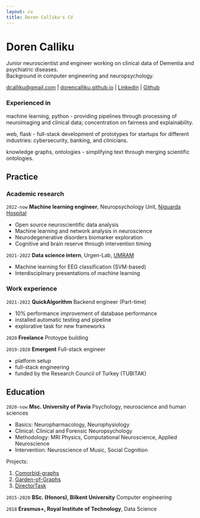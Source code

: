 ```yaml
---
layout: cv
title: Doren Calliku's CV
---
```


# Doren Calliku

Junior neuroscientist and engineer working on clinical data of Dementia and psychiatric diseases.    
Background in computer engineering and neuropsychology. 

<div id="webaddress">
<a href="mailto:dcalliku@gmail.com">dcalliku@gmail.com</a>
| <a href="https://dorencalliku.github.io">dorencalliku.github.io</a>
| <a href="https://www.linkedin.com/in/doren-calliku-23a55623b/">Linkedin</a>
| <a href="https://github.com/DorenCalliku">Github</a>
</div>

### Experienced in

machine learning, python - providing pipelines through processing of neuroimaging and clinical data; concentration on fairness and explainability.

web, flask - full-stack development of prototypes for startups for different industries: cybersecurity, banking, and clinicians. 

knowledge graphs, ontologies - simplifying text through merging scientific ontologies. 

## Practice

### Academic research

`2022-now`
__Machine learning engineer__, Neuropsychology Unit, [Niguarda Hospital](https://www.ospedaleniguarda.it/EN/)

- Open source neuroscientific data analysis
- Machine learning and network analysis in neuroscience
- Neurodegenerative disorders biomarker exploration
- Cognitive and brain reserve through intervention timing

`2021-2022`
__Data science intern__, Urgen-Lab, [UMRAM](http://umram.bilkent.edu.tr/index.php/research-groups/)

- Machine learning for EEG classification (SVM-based)
- Interdisciplinary presentations of machine learning

### Work experience

`2021-2022`
__QuickAlgorithm__ Backend engineer (Part-time)

- 10% performance improvement of database performance
- installed automatic testing and pipeline
- explorative task for new frameworks

`2020`
__Freelance__ Protoype building 

`2019-2020`
__Emergent__ Full-stack engineer

- platform setup
- full-stack engineering
- funded by the Research Council of Turkey (TUBITAK)

## Education

`2020-now`
__Msc. University of Pavia__ Psychology, neuroscience and human sciences

- Basics: Neuropharmacology, Neurophysiology
- Clinical: Clinical and Forensic Neuropsychology
- Methodology: MRI Physics, Computational Neuroscience, Applied Neuroscience
- Intervention: Neuroscience of Music, Social Cognition

Projects:

1) [Comorbid-graphs](https://github.com/DorenCalliku/comorbid-graphs)
2) [Garden-of-Graphs](http://garden-of-graphs.herokuapp.com/)
3) [DirectorTask](https://github.com/DorenCalliku/directortask)


`2015-2020`
__BSc. (Honors), Bilkent University__ Computer engineering

`2018`
__Erasmus+, Royal Institute of Technology__, Data Science

<!-- ### Footer

Last updated: November 2022 -->


